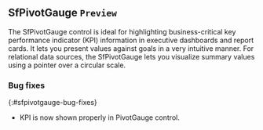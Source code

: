 ## SfPivotGauge `Preview`

The SfPivotGauge control is ideal for highlighting business-critical key performance indicator (KPI) information in executive dashboards and report cards. It lets you present values against goals in a very intuitive manner. For relational data sources, the SfPivotGauge lets you visualize summary values using a pointer over a circular scale.

### Bug fixes
{:#sfpivotgauge-bug-fixes} 

* KPI is now shown properly in PivotGauge control.
